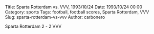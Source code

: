 Title: Sparta Rotterdam vs. VVV, 1993/10/24
Date: 1993/10/24 00:00
Category: sports
Tags: football, football scores, Sparta Rotterdam, VVV
Slug: sparta-rotterdam-vs-vvv
Author: carbonero


Sparta Rotterdam 2 - 2 VVV
